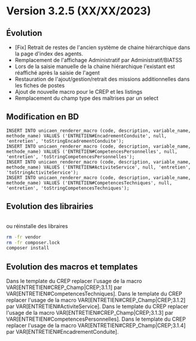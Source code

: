 Version 3.2.5 (XX/XX/2023)
====

Évolution
---
- [Fix] Retrait de restes de l'ancien système de chaine hiérarchique dans la page d'index des agents. 
- Remplacement de l'affichage Administratif par Administratif/BIATSS 
- Lors de la saisie manuelle de la chaine hiérarchique l'existant est réaffiché après la saisie de l'agent
- Restauration de l'ajout/gestion/retrait des missions additionnelles dans les fiches de postes
- Ajout de nouvelle macro pour le CREP et les listings 
- Remplacement du champ type des maîtrises par un select

Modification en BD
---

```postgresql
INSERT INTO unicaen_renderer_macro (code, description, variable_name, methode_name) VALUES ('ENTRETIEN#EncadrementConduite', null, 'entretien', 'toStringEncadrementConduite');
INSERT INTO unicaen_renderer_macro (code, description, variable_name, methode_name) VALUES ('ENTRETIEN#CompetencesPersonnelles', null, 'entretien', 'toStringCompetencesPersonnelles');
INSERT INTO unicaen_renderer_macro (code, description, variable_name, methode_name) VALUES ('ENTRETIEN#ActiviteService', null, 'entretien', 'toStringActiviteService');
INSERT INTO unicaen_renderer_macro (code, description, variable_name, methode_name) VALUES ('ENTRETIEN#CompetencesTechniques', null, 'entretien', 'toStringCompetencesTechniques');
```

Evolution des librairies 
---

```bash
```

ou réinstalle des libraires 
```bash
rm -fr vendor
rm -fr composer.lock
composer install
```

Evolution des macros et templates 
---

Dans le template du CREP replacer l'usage de la macro VAR[ENTRETIEN#CREP_Champ|CREP;3.1.1] par VAR[ENTRETIEN#CompetencesTechniques].
Dans le template du CREP replacer l'usage de la macro VAR[ENTRETIEN#CREP_Champ|CREP;3.1.2] par VAR[ENTRETIEN#ActiviteService].
Dans le template du CREP replacer l'usage de la macro VAR[ENTRETIEN#CREP_Champ|CREP;3.1.3] par VAR[ENTRETIEN#CompetencesPersonnelles].
Dans le template du CREP replacer l'usage de la macro VAR[ENTRETIEN#CREP_Champ|CREP;3.1.4] par VAR[ENTRETIEN#EncadrementConduite].